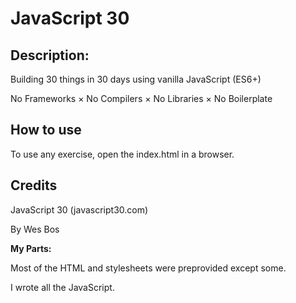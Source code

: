 # JavaScript 30

## Description:

Building 30 things in 30 days using vanilla JavaScript (ES6+)

No Frameworks × No Compilers × No Libraries × No Boilerplate

## How to use

To use any exercise, open the index.html in a browser.

## Credits

JavaScript 30 (javascript30.com)

By Wes Bos

**My Parts:**

Most of the HTML and stylesheets were preprovided except some. 

I wrote all the JavaScript.

